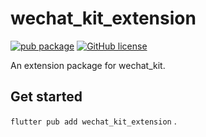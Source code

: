 # wechat_kit_extension

[![pub package](https://img.shields.io/pub/v/wechat_kit_extension?logo=dart&style=flat-square)](https://pub.dev/packages/wechat_kit_extension)
[![GitHub license](https://img.shields.io/github/license/RxReader/wechat_kit_extension?style=flat-square)](https://github.com/RxReader/wechat_kit_extension/blob/main/LICENSE)

An extension package for wechat_kit.

## Get started

`flutter pub add wechat_kit_extension` .
